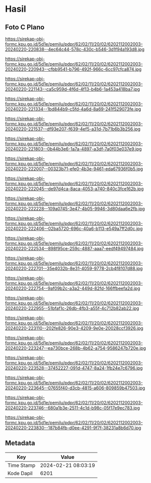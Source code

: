 # Hasil

## Foto C Plano

https://sirekap-obj-formc.kpu.go.id/5d1e/pemilu/pdpr/62/02/11/20/02/6202112002003-20240220-220838--4ec64c44-578c-430c-b546-3d1f94a193d8.jpg

https://sirekap-obj-formc.kpu.go.id/5d1e/pemilu/pdpr/62/02/11/20/02/6202112002003-20240220-220943--cfbb9541-b796-492f-966c-6cc97cfca874.jpg

https://sirekap-obj-formc.kpu.go.id/5d1e/pemilu/pdpr/62/02/11/20/02/6202112002003-20240220-221143--ca5c959d-4f6d-4f13-b4b6-1a453a418ba7.jpg

https://sirekap-obj-formc.kpu.go.id/5d1e/pemilu/pdpr/62/02/11/20/02/6202112002003-20240220-221334--1bd844b9-c5fd-4a6d-8a69-241f529073fe.jpg

https://sirekap-obj-formc.kpu.go.id/5d1e/pemilu/pdpr/62/02/11/20/02/6202112002003-20240220-221537--df93e207-f639-4ef5-a31d-7b71b6b3b256.jpg

https://sirekap-obj-formc.kpu.go.id/5d1e/pemilu/pdpr/62/02/11/20/02/6202112002003-20240220-221803--0b44b3e6-1a7a-4897-a3df-7a0f03e037e9.jpg

https://sirekap-obj-formc.kpu.go.id/5d1e/pemilu/pdpr/62/02/11/20/02/6202112002003-20240220-222007--00323b71-efe0-4b3e-9461-eda67936f0b5.jpg

https://sirekap-obj-formc.kpu.go.id/5d1e/pemilu/pdpr/62/02/11/20/02/6202112002003-20240220-222045--de97d4ca-8aca-4053-a740-840c3fce162b.jpg

https://sirekap-obj-formc.kpu.go.id/5d1e/pemilu/pdpr/62/02/11/20/02/6202112002003-20240220-222228--109a0745-3e47-4b05-9946-3d80daa6e2fb.jpg

https://sirekap-obj-formc.kpu.go.id/5d1e/pemilu/pdpr/62/02/11/20/02/6202112002003-20240220-222406--02ba5720-696c-40a6-b113-e549a7ff2d0c.jpg

https://sirekap-obj-formc.kpu.go.id/5d1e/pemilu/pdpr/62/02/11/20/02/6202112002003-20240220-222534--898f95ce-259c-4887-aaa7-eedf49497484.jpg

https://sirekap-obj-formc.kpu.go.id/5d1e/pemilu/pdpr/62/02/11/20/02/6202112002003-20240220-222701--35e4032b-8e31-4059-9778-2cb4f8107d88.jpg

https://sirekap-obj-formc.kpu.go.id/5d1e/pemilu/pdpr/62/02/11/20/02/6202112002003-20240220-222754--9af09b2c-a3a2-449d-82fd-166ffbeefa2d.jpg

https://sirekap-obj-formc.kpu.go.id/5d1e/pemilu/pdpr/62/02/11/20/02/6202112002003-20240220-222955--51bfaf1c-26db-4fb3-a55f-4c712b82ab22.jpg

https://sirekap-obj-formc.kpu.go.id/5d1e/pemilu/pdpr/62/02/11/20/02/6202112002003-20240220-223110--202fe826-90e3-4209-9e0e-20028ccf3926.jpg

https://sirekap-obj-formc.kpu.go.id/5d1e/pemilu/pdpr/62/02/11/20/02/6202112002003-20240220-223247--ea730bce-268b-4b62-a754-9586247b720e.jpg

https://sirekap-obj-formc.kpu.go.id/5d1e/pemilu/pdpr/62/02/11/20/02/6202112002003-20240220-223528--37452227-091d-4747-8a24-1fb24e7c6796.jpg

https://sirekap-obj-formc.kpu.go.id/5d1e/pemilu/pdpr/62/02/11/20/02/6202112002003-20240220-223645--07655f40-d3cb-4815-a606-809859b47503.jpg

https://sirekap-obj-formc.kpu.go.id/5d1e/pemilu/pdpr/62/02/11/20/02/6202112002003-20240220-223746--680a1b3e-2511-4c1d-b98c-05f17e9ec783.jpg

https://sirekap-obj-formc.kpu.go.id/5d1e/pemilu/pdpr/62/02/11/20/02/6202112002003-20240220-223830--187b84fb-d0ee-4291-9f7f-38231a8b6d70.jpg


## Metadata

| Key        | Value               |
| ---------- | ------------------- |
| Time Stamp | 2024-02-21 08:03:19 |
| Kode Dapil | 6201                |



